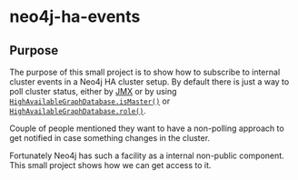 neo4j-ha-events
===============

Purpose
-------

The purpose of this small project is to show how to subscribe to internal cluster events in a Neo4j HA cluster setup.
By default there is just a way to poll cluster status, either by [JMX](http://docs.neo4j.org/chunked/stable/jmx-mxbeans.html#jmx-high-availability) or by using [`HighAvailableGraphDatabase.isMaster()`](https://github.com/neo4j/neo4j/blob/master/enterprise/ha/src/main/java/org/neo4j/kernel/ha/HighlyAvailableGraphDatabase.java#L635) or [`HighAvailableGraphDatabase.role()`](https://github.com/neo4j/neo4j/blob/master/enterprise/ha/src/main/java/org/neo4j/kernel/ha/HighlyAvailableGraphDatabase.java#L630).

Couple of people mentioned they want to have a non-polling approach to get notified in case something changes in the cluster.

Fortunately Neo4j has such a facility as a internal non-public component. This small project shows how we can get access to it. 


